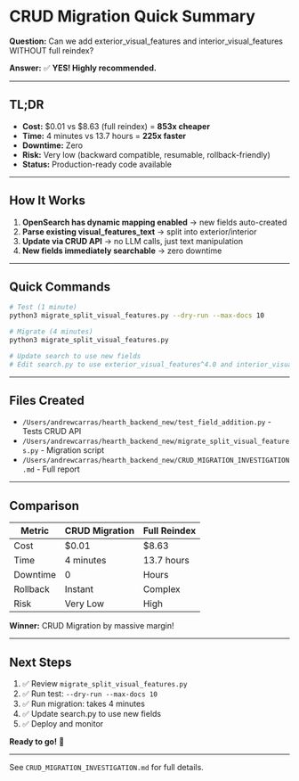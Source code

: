 # CRUD Migration Quick Summary

**Question:** Can we add exterior_visual_features and interior_visual_features WITHOUT full reindex?

**Answer:** ✅ **YES! Highly recommended.**

---

## TL;DR

- **Cost:** $0.01 vs $8.63 (full reindex) = **853x cheaper**
- **Time:** 4 minutes vs 13.7 hours = **225x faster**
- **Downtime:** Zero
- **Risk:** Very low (backward compatible, resumable, rollback-friendly)
- **Status:** Production-ready code available

---

## How It Works

1. **OpenSearch has dynamic mapping enabled** → new fields auto-created
2. **Parse existing visual_features_text** → split into exterior/interior
3. **Update via CRUD API** → no LLM calls, just text manipulation
4. **New fields immediately searchable** → zero downtime

---

## Quick Commands

```bash
# Test (1 minute)
python3 migrate_split_visual_features.py --dry-run --max-docs 10

# Migrate (4 minutes)
python3 migrate_split_visual_features.py

# Update search to use new fields
# Edit search.py to use exterior_visual_features^4.0 and interior_visual_features^3.0
```

---

## Files Created

- `/Users/andrewcarras/hearth_backend_new/test_field_addition.py` - Tests CRUD API
- `/Users/andrewcarras/hearth_backend_new/migrate_split_visual_features.py` - Migration script
- `/Users/andrewcarras/hearth_backend_new/CRUD_MIGRATION_INVESTIGATION.md` - Full report

---

## Comparison

| Metric | CRUD Migration | Full Reindex |
|--------|---------------|--------------|
| Cost | $0.01 | $8.63 |
| Time | 4 minutes | 13.7 hours |
| Downtime | 0 | Hours |
| Rollback | Instant | Complex |
| Risk | Very Low | High |

**Winner:** CRUD Migration by massive margin!

---

## Next Steps

1. ✅ Review `migrate_split_visual_features.py`
2. ✅ Run test: `--dry-run --max-docs 10`
3. ✅ Run migration: takes 4 minutes
4. ✅ Update search.py to use new fields
5. ✅ Deploy and monitor

**Ready to go!** 🚀

---

See `CRUD_MIGRATION_INVESTIGATION.md` for full details.
